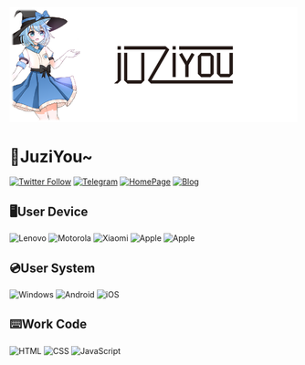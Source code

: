 ![image](https://github.com/09baka/09baka/blob/main/topImage.png)
# 🍊JuziYou~
[![Twitter Follow](https://img.shields.io/twitter/follow/juzi_you?style=flat-square&logo=twitter)](https://twitter.com/juzi_you)
[![Telegram](https://img.shields.io/badge/Telegram-bakaju-blue?style=flat-square&logo=telegram)](https://t.me/bakaju)
[![HomePage](https://img.shields.io/website?label=HomePage&logo=data%3Aimage%2Fpng%3Bbase64%2CiVBORw0KGgoAAAANSUhEUgAAACAAAAAgCAMAAABEpIrGAAAAGXRFWHRTb2Z0d2FyZQBBZG9iZSBJbWFnZVJlYWR5ccllPAAAAA9QTFRF%2F%2F%2F%2F5IEpZjMAAJkA%2F%2F%2F%2F5xxf4QAAAAV0Uk5T%2F%2F%2F%2F%2FwD7tg5TAAAAd0lEQVR42szTSw6AIAxAwf7uf2YBraEtDWBY2IUL3oSQCCCTgXOAmSeAqqDytbLbgRogSkAVz2SHZEYsGeuMQAsKMAK04CWQdRXgehAR0AjoktngFpvAzQ%2BAbABJ%2BzKQrPvfHbq%2FMKH3V26U3cOJ%2BejT%2BwwuAQYA5JwLWehR64YAAAAASUVORK5CYII%3D&style=flat-square&url=https%3A%2F%2Fuuz.bid)](https://uuz.bid)
[![Blog](https://img.shields.io/website?label=Blog&logo=data%3Aimage%2Fpng%3Bbase64%2CiVBORw0KGgoAAAANSUhEUgAAACAAAAAgCAMAAABEpIrGAAAAGXRFWHRTb2Z0d2FyZQBBZG9iZSBJbWFnZVJlYWR5ccllPAAAAA9QTFRF%2F%2F%2F%2F5IEpZjMAAJkA%2F%2F%2F%2F5xxf4QAAAAV0Uk5T%2F%2F%2F%2F%2FwD7tg5TAAAAd0lEQVR42szTSw6AIAxAwf7uf2YBraEtDWBY2IUL3oSQCCCTgXOAmSeAqqDytbLbgRogSkAVz2SHZEYsGeuMQAsKMAK04CWQdRXgehAR0AjoktngFpvAzQ%2BAbABJ%2BzKQrPvfHbq%2FMKH3V26U3cOJ%2BejT%2BwwuAQYA5JwLWehR64YAAAAASUVORK5CYII%3D&style=flat-square&url=https%3A%2F%2Flovemen.cc)](https://lovemen.cc)  

## 🖥️User Device
![Lenovo](https://img.shields.io/badge/Y7000%202019%20PG0-e51f05.svg?style=flat-square&logo=lenovo&logoColor=white)
![Motorola](https://img.shields.io/badge/Motorola%20edge%20s-0078d7.svg?style=flat-square&logo=motorola&logoColor=white)
![Xiaomi](https://img.shields.io/badge/Xiaomi%2010%20Pro-ff6900.svg?style=flat-square&logo=xiaomi&logoColor=white)
![Apple](https://img.shields.io/badge/iPhone%206-000.svg?style=flat-square&logo=apple&logoColor=white)
![Apple](https://img.shields.io/badge/iPad%20Pro%2010.5-000.svg?style=flat-square&logo=apple&logoColor=white)
  
## 💿User System
![Windows](https://img.shields.io/badge/Windows%2011-0078D4.svg?style=flat-square&logo=windows11&logoColor=white)
![Android](https://img.shields.io/badge/Android%2012-3ddb84.svg?style=flat-square&logo=android&logoColor=white)
![iOS](https://img.shields.io/badge/iOS%208-000.svg?style=flat-square&logo=ios&logoColor=white)  
  
## ⌨️Work Code
![HTML](https://img.shields.io/badge/HTML-E34F26.svg?style=flat-square&logo=html5&logoColor=white)
![CSS](https://img.shields.io/badge/CSS-1572B6.svg?style=flat-square&logo=css3&logoColor=white)
![JavaScript](https://img.shields.io/badge/JavaScript-F7DF1E.svg?style=flat-square&logo=javascript&logoColor=white)

